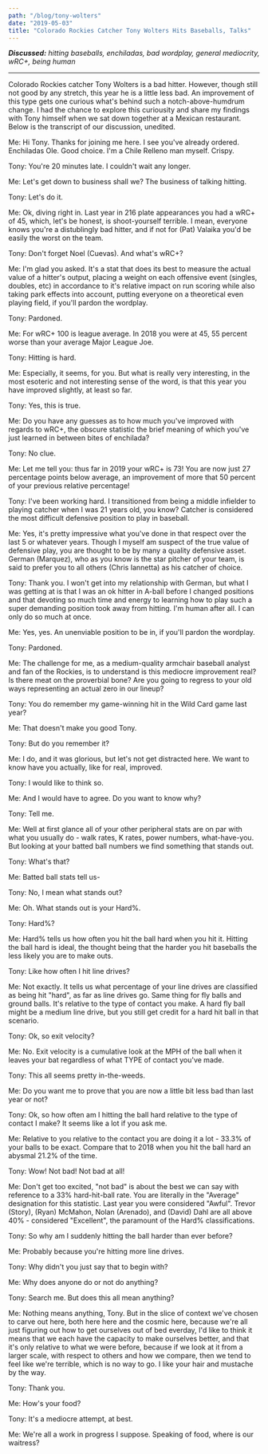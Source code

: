```yaml
---
path: "/blog/tony-wolters"
date: "2019-05-03"
title: "Colorado Rockies Catcher Tony Wolters Hits Baseballs, Talks"
---
```


***Discussed:*** *hitting baseballs, enchiladas, bad wordplay, general mediocrity, wRC+, being human*

<hr />

Colorado Rockies catcher Tony Wolters is a bad hitter. However, though still not good by any stretch, this year he is
a little less bad. An improvement of this type gets one curious what's behind such a notch-above-humdrum change. I had the chance to explore this curiousity and share my findings with Tony himself when we sat down together at a Mexican restaurant. Below is the transcript of our discussion, unedited.

Me: Hi Tony. Thanks for joining me here. I see you've already
ordered. Enchiladas Ole. Good choice. I'm a Chile Relleno man myself. Crispy.

Tony: You're 20 minutes late. I couldn't wait any longer.

Me: Let's get down to business shall we? The business of talking hitting.

Tony: Let's do it.

Me: Ok, diving right in. Last year in 216 plate appearances you had a wRC+ of 45, which, let's be honest, is
shoot-yourself terrible. I mean, everyone knows you're a distublingly bad hitter, and
if not for (Pat) Valaika you'd be easily the worst on the team.

Tony: Don't forget Noel (Cuevas). And what's wRC+?

Me: I'm glad you asked. It's a stat that does its best to measure the actual value of a hitter's
output, placing a weight on each offensive event (singles, doubles, etc) in accordance to it's relative impact on run
scoring while also taking park effects into account, putting everyone on
a theoretical even playing field, if you'll pardon the wordplay. 

Tony: Pardoned. 

Me: For wRC+ 100 is league average. In 2018 you were at 45, 55 percent worse than
your average Major League Joe.

Tony: Hitting is hard. 

Me: Especially, it seems, for you. But what is really very interesting, in the
most esoteric and not interesting sense of the word, is that this year you have
improved slightly, at least so far. 

Tony: Yes, this is true. 

Me: Do you have any guesses as to how much you've improved with regards to
wRC+, the obscure statistic the brief meaning of which you've just learned in
between bites of enchilada?

Tony: No clue.

Me: Let me tell you: thus far in 2019 your wRC+ is 73! You are now just 27
percentage points below average, an improvement of more that 50 percent of your
previous relative percentage!

Tony: I've been working hard. I transitioned from being a middle
infielder to playing catcher when I was 21 years old, you know? Catcher is considered the
most difficult defensive position to play in baseball. 

Me: Yes, it's pretty impressive what you've done in that respect over the last
5 or whatever years. Though I myself am suspect of the true value of defensive play, you are thought to be
by many a quality defensive asset. German (Marquez), who as you know is the
star pitcher of your team, is said to prefer you to all others (Chris Iannetta) as his catcher of
choice.

Tony: Thank you. I won't get into my relationship with German, but what I was
getting at is that I was an ok hitter in A-ball before I changed positions and
that devoting so much time and energy to learning how to play such a super
demanding position took away from hitting. I'm human after all. I can only do
so much at once.

Me: Yes, yes. An unenviable position to be in, if you'll pardon the wordplay.

Tony: Pardoned.

Me: The challenge for me, as a medium-quality armchair baseball analyst and fan
of the Rockies, is to understand is this mediocre improvement real? Is there
meat on the proverbial bone? Are you going to regress to your old ways
representing an actual zero in our lineup?

Tony: You do remember my game-winning hit in the Wild Card game last year?

Me: That doesn't make you good Tony.

Tony: But do you remember it?

Me: I do, and it was glorious, but let's not get distracted here. We want to
know have you actually, like for real, improved. 

Tony: I would like to think so.

Me: And I would have to agree. Do you want to know why?

Tony: Tell me.

Me: Well at first glance all of your other peripheral stats are on par with
what you usually do - walk rates, K rates, power numbers, what-have-you. But
looking at your batted ball numbers we find something that stands out.

Tony: What's that?

Me: Batted ball stats tell us-

Tony: No, I mean what stands out?

Me: Oh. What stands out is your Hard%.

Tony: Hard%?

Me: Hard% tells us how often you hit the ball hard when you hit it. Hitting the
ball hard is ideal, the thought being that the harder you hit baseballs the
less likely you are to make outs.

Tony: Like how often I hit line drives?

Me: Not exactly. It tells us what percentage of your line drives are classified
as being hit "hard", as far as line drives go. Same thing for fly balls
and ground balls. It's relative to the type of contact you make. A hard fly
ball might be a medium line drive, but you still get credit for a hard hit ball
in that scenario.

Tony: Ok, so exit velocity?

Me: No. Exit velocity is a cumulative look at the MPH of the ball when it
leaves your bat regardless of what TYPE of contact you've made.

Tony: This all seems pretty in-the-weeds.

Me: Do you want me to prove that you are now a little bit less bad than last year
or not?

Tony: Ok, so how often am I hitting the ball hard relative to the type of
contact I make? It seems like a lot if you ask me.

Me: Relative to you relative to the contact you are doing it a lot - 33.3% of your balls to be exact.
Compare that to 2018 when you hit the ball hard an abysmal 21.2% of the time. 

Tony: Wow! Not bad! Not bad at all!

Me: Don't get too excited, "not bad" is about the best we can say with reference to a 33%
hard-hit-ball rate. You are literally in the "Average" designation
for this statistic. Last year you were considered "Awful". Trevor (Story), (Ryan) McMahon, Nolan (Arenado), and
(David) Dahl are all above 40% - considered "Excellent", the paramount of the
Hard% classifications.

Tony: So why am I suddenly hitting the ball harder than ever before?

Me: Probably because you're hitting more line drives. 

Tony: Why didn't you just say that to begin with?

Me: Why does anyone do or not do anything?

Tony: Search me. But does this all mean anything?

Me: Nothing means anything, Tony. But in the slice of context we've chosen to carve out here, both here here and the cosmic here, because we're all just figuring 
out how to get ourselves out of bed everday, I'd like to think it means that we each have the capacity to make ourselves better, and that 
it's only relative to what we were before, because if we look at it from a larger scale, with respect to others and how we compare, then we tend to feel like we're terrible, which is no way to go. I like your hair and mustache by the way.

Tony: Thank you. 

Me: How's your food?

Tony: It's a mediocre attempt, at best.

Me: We're all a work in progress I suppose. Speaking of food, where is our waitress?